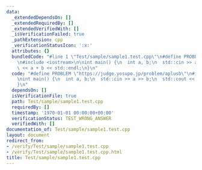 ```yaml
---
data:
  _extendedDependsOn: []
  _extendedRequiredBy: []
  _extendedVerifiedWith: []
  _isVerificationFailed: true
  _pathExtension: cpp
  _verificationStatusIcon: ':x:'
  attributes: {}
  bundledCode: "#line 1 \"Test/sample/sample1.test.cpp\"\n#define PROBLEM \"https://judge.yosupo.jp/problem/aplusb\"\
    \n#include <iostream>\n\nint main() {\n  int a, b;\n  std::cin >> a >> b;\n  std::cout\
    \ << a + b << std::endl;\n}\n"
  code: "#define PROBLEM \"https://judge.yosupo.jp/problem/aplusb\"\n#include <iostream>\n\
    \nint main() {\n  int a, b;\n  std::cin >> a >> b;\n  std::cout << a + b << std::endl;\n\
    }\n"
  dependsOn: []
  isVerificationFile: true
  path: Test/sample/sample1.test.cpp
  requiredBy: []
  timestamp: '1970-01-01 00:00:00+00:00'
  verificationStatus: TEST_WRONG_ANSWER
  verifiedWith: []
documentation_of: Test/sample/sample1.test.cpp
layout: document
redirect_from:
- /verify/Test/sample/sample1.test.cpp
- /verify/Test/sample/sample1.test.cpp.html
title: Test/sample/sample1.test.cpp
---
```

